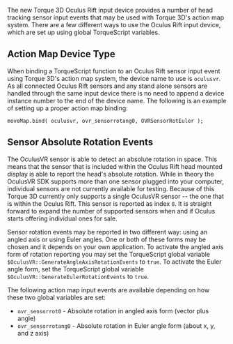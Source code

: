 The new Torque 3D Oculus Rift input device provides a number of head tracking sensor input events that may be used with Torque 3D's action map system. There are a few different ways to use the Oculus Rift input device, which are set up using global TorqueScript variables.

## Action Map Device Type ##

When binding a TorqueScript function to an Oculus Rift sensor input event using Torque 3D's action map system, the device name to use is `oculusvr`.  As all connected Oculus Rift sensors and any stand alone sensors are handled through the same input device there is no need to append a device instance number to the end of the device name.  The following is an example of setting up a proper action map binding:

```
moveMap.bind( oculusvr, ovr_sensorrotang0, OVRSensorRotEuler );
```

## Sensor Absolute Rotation Events ##

The OculusVR sensor is able to detect an absolute rotation in space.  This means that the sensor that is included within the Oculus Rift head mounted display is able to report the head's absolute rotation.  While in theory the OculusVR SDK supports more than one sensor plugged into your computer, individual sensors are not currently available for testing.  Because of this Torque 3D currently only supports a single OculusVR sensor -- the one that is within the Oculus Rift.  This sensor is reported as index `0`.  It is straight forward to expand the number of supported sensors when and if Oculus starts offering individual ones for sale.

Sensor rotation events may be reported in two different way: using an angled axis or using Euler angles.  One or both of these forms may be chosen and it depends on your own application.  To activate the angled axis form of rotation reporting you may set the TorqueScript global variable `$OculusVR::GenerateAngleAxisRotationEvents` to `true`.  To activate the Euler angle form, set the TorqueScript global variable `$OculusVR::GenerateEulerRotationEvents` to `true`.

The following action map input events are available depending on how these two global variables are set:

* `ovr_sensorrot0` - Absolute rotation in angled axis form (vector plus angle)
* `ovr_sensorrotang0` - Absolute rotation in Euler angle form (about x, y, and z axis)
